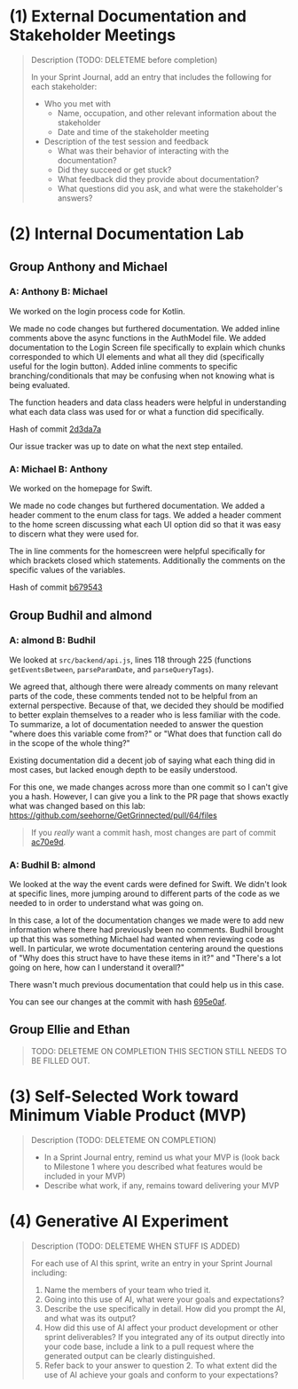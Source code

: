 # (1) External Documentation and Stakeholder Meetings

> Description (TODO: DELETEME before completion)
>
> In your Sprint Journal, add an entry that includes the following for each stakeholder:
>
> - Who you met with
>   - Name, occupation, and other relevant information about the stakeholder
>   - Date and time of the stakeholder meeting
> - Description of the test session and feedback
>   - What was their behavior of interacting with the documentation?
>   - Did they succeed or get stuck?
>   - What feedback did they provide about documentation?
>   - What questions did you ask, and what were the stakeholder's answers?

# (2) Internal Documentation Lab

## Group Anthony and Michael

### A: Anthony B: Michael

We worked on the login process code for Kotlin.

We made no code changes but furthered documentation. We added inline comments above the async functions in the AuthModel file. We added documentation to the Login Screen file specifically to explain which chunks corresponded to which UI elements and what all they did (specifically useful for the login button). Added inline comments to specific branching/conditionals that may be confusing when not knowing what is being evaluated.

The function headers and data class headers were helpful in understanding what each data class was used for or what a function did specifically. 

Hash of commit [2d3da7a](https://github.com/seehorne/GetGrinnected/commit/2d3da7a58e94008b983e033657d2b8fefc0dc63b)

Our issue tracker was up to date on what the next step entailed.

### A: Michael B: Anthony

We worked on the homepage for Swift.

We made no code changes but furthered documentation. We added a header comment to the enum class for tags. We added a header comment to the home screen discussing what each UI option did so that it was easy to discern what they were used for.

The in line comments for the homescreen were helpful specifically for which brackets closed which statements. Additionally the comments on the specific values of the variables.

Hash of commit [b679543](https://github.com/seehorne/GetGrinnected/commit/b679543f27ed9e8f232e589c698d09ed25adbddc)

## Group Budhil and almond

### A: almond B: Budhil

We looked at `src/backend/api.js`, lines 118 through 225 (functions `getEventsBetween`, `parseParamDate`, and `parseQueryTags`).

We agreed that, although there were already comments on many relevant parts of the code, these comments tended not to be helpful from an external perspective. Because of that, we decided they should be modified to better explain themselves to a reader who is less familiar with the code. To summarize, a lot of documentation needed to answer the question "where does this variable come from?" or "What does that function call do in the scope of the whole thing?"

Existing documentation did a decent job of saying what each thing did in most cases, but lacked enough depth to be easily understood. 

For this one, we made changes across more than one commit so I can't give you a hash. However, I can give you a link to the PR page that shows
exactly what was changed based on this lab: <https://github.com/seehorne/GetGrinnected/pull/64/files>

> If you *really* want a commit hash, most changes are part of commit [ac70e9d](https://github.com/seehorne/GetGrinnected/commit/ac70e9dd6d85291ea54f5c202a1b3a6b3eb28f89).

### A: Budhil B: almond

We looked at the way the event cards were defined for Swift. We didn't look at specific lines, more jumping around to different parts of the code as we needed to in order to understand what was going on.

In this case, a lot of the documentation changes we made were to add new information where there had previously been no comments. Budhil brought up that this was something Michael had wanted when reviewing code as well. In particular, we wrote documentation centering around the questions of "Why does this struct have to have these items in it?" and "There's a lot going on here, how can I understand it overall?"

There wasn't much previous documentation that could help us in this case.

You can see our changes at the commit with hash [695e0af](https://github.com/seehorne/GetGrinnected/pull/62/commits/695e0affb3f11506795e6bde4454b452f7f8c2c7).

## Group Ellie and Ethan

> TODO: DELETEME ON COMPLETION
> THIS SECTION STILL NEEDS TO BE FILLED OUT.

# (3) Self-Selected Work toward Minimum Viable Product (MVP)

> Description (TODO: DELETEME ON COMPLETION)
> - In a Sprint Journal entry, remind us what your MVP is (look back to Milestone 1 where you described what features would be included in your MVP)
> - Describe what work, if any, remains toward delivering your MVP

# (4) **Generative AI** Experiment

> Description (TODO: DELETEME WHEN STUFF IS ADDED)
>
> For each use of AI this sprint, write an entry in your Sprint Journal including:
> 
> 1. Name the members of your team who tried it.
> 2. Going into this use of AI, what were your goals and expectations?
> 3. Describe the use specifically in detail. How did you prompt the AI, and what was its output?
> 4. How did this use of AI affect your product development or other sprint deliverables? If you integrated any of its output directly into your code base, include a link to a pull request where the generated output can be clearly distinguished.
> 5. Refer back to your answer to question 2. To what extent did the use of AI achieve your goals and conform to your expectations?